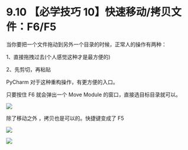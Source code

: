 # 9.10 【必学技巧 10】快速移动/拷贝文件：F6/F5



当你要把一个文件拖动到另外一个目录的时候，正常人的操作有两种：

1、直接拖拽过去(个人感觉这种才是最方便的)

2、先剪切，再粘贴

PyCharm 对于这种重构操作，有更方便的入口。

只要按住 F6 就会弹出一个 Move Module 的窗口，直接选目标目录就可以。

![](http://image.iswbm.com/20200826123915.png)



除了移动之外 ，拷贝也是可以的。快捷键变成了 F5

![](http://image.iswbm.com/20200826124400.png)



![](https://open.weixin.qq.com/qr/code?username=idealyard)